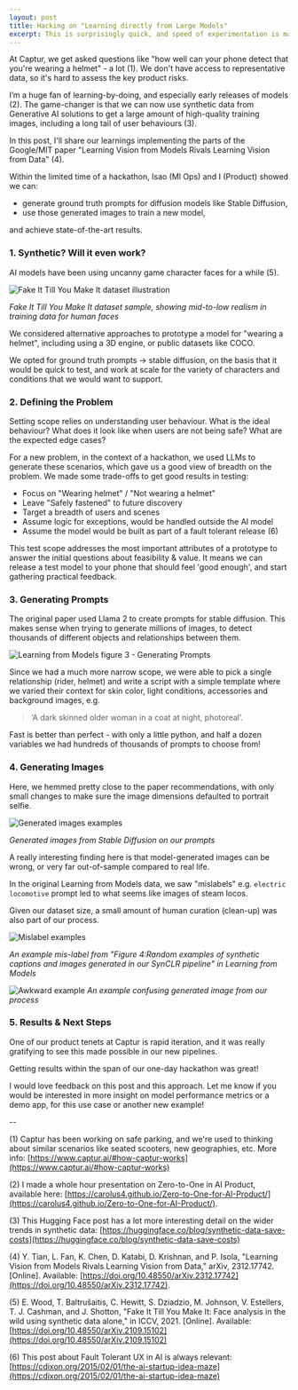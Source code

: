 ```yaml
---
layout: post
title: Hacking on "Learning directly from Large Models"
excerpt: This is surprisingly quick, and speed of experimentation is magical. A practical look at our hackathon project.
---
```


At Captur, we get asked questions like "how well can your phone detect that you're wearing a helmet" - a lot (1). We don't have access to representative data, so it's hard to assess the key product risks.

I’m a huge fan of learning-by-doing, and especially early releases of models (2). The game-changer is that we can now use synthetic data from Generative AI solutions to get a large amount of high-quality training images, including a long tail of user behaviours (3). 

In this post, I'll share our learnings implementing the parts of the Google/MIT paper "Learning Vision from Models Rivals Learning Vision from Data" (4). 

Within the limited time of a hackathon, Isao (Ml Ops) and I (Product) showed we can:
- generate ground truth prompts for diffusion models like Stable Diffusion, 
- use those generated images to train a new model, 

and achieve state-of-the-art results.

### 1. Synthetic? Will it even work?
AI models have been using uncanny game character faces for a while (5). 

![Fake It Till You Make It dataset illustration](/images/synthetic-data-fake-it-till-you-make-it-dataset.png)

_Fake It Till You Make It dataset sample, showing mid-to-low realism in training data for human faces_

We considered alternative approaches to prototype a model for "wearing a helmet", including using a 3D engine, or public datasets like COCO. 

We opted for ground truth prompts -> stable diffusion, on the basis that it would be quick to test, and work at scale for the variety of characters and conditions that we would want to support.

### 2. Defining the Problem 
Setting scope relies on understanding user behaviour. What is the ideal behaviour? What does it look like when users are not being safe? What are the expected edge cases? 

For a new problem, in the context of a hackathon, we used LLMs to generate these scenarios, which gave us a good view of breadth on the problem. We made some trade-offs to get good results in testing:
- Focus on "Wearing helmet" / "Not wearing a helmet"
- Leave "Safely fastened" to future discovery
- Target a breadth of users and scenes
- Assume logic for exceptions, would be handled outside the AI model
- Assume the model would be built as part of a fault tolerant release (6)

This test scope addresses the most important attributes of a prototype to answer the initial questions about feasibility & value. It means we can release a test model to your phone that should feel 'good enough', and start gathering practical feedback.

### 3. Generating Prompts
The original paper used Llama 2 to create prompts for stable diffusion. This makes sense when trying to generate millions of images, to detect thousands of different objects and relationships between them. 

![Learning from Models figure 3 - Generating Prompts](/images/synthetic-data-learning-from-models-fig3.png)

Since we had a much more narrow scope, we were able to pick a single relationship (rider, helmet) and write a script with a simple template where we varied their context for skin color, light conditions, accessories and background images, e.g.

> ‘A dark skinned older woman in a coat at night, photoreal’. 

Fast is better than perfect - with only a little python, and half a dozen variables we had hundreds of thousands of prompts to choose from!

### 4. Generating Images
Here, we hemmed pretty close to the paper recommendations, with only small changes to make sure the image dimensions defaulted to portrait selfie. 

![Generated images examples](/images/synthetic-data-generated-images-examples.png)

_Generated images from Stable Diffusion on our prompts_

A really interesting finding here is that model-generated images can be wrong, or very far out-of-sample compared to real life.  

In the original Learning from Models data, we saw "mislabels" e.g. `electric locomotive` prompt led to what seems like images of steam locos. 

Given our dataset size, a small amount of human curation (clean-up) was also part of our process.

![Mislabel examples](/images/synthetic-data-mislabel.png)

_An example mis-label from "Figure 4:Random examples of synthetic captions and images generated in our SynCLR pipeline" in Learning from Models_

![Awkward example](/images/synthetic-bad-training.png)
_An example confusing generated image from our process_

### 5. Results & Next Steps
One of our product tenets at Captur is rapid iteration, and it was really gratifying to see this made possible in our new pipelines. 

Getting results within the span of our one-day hackathon was great! 

I would love feedback on this post and this approach. Let me know if you would be interested in more insight on model performance metrics or a demo app, for this use case or another new example!

--

(1) Captur has been working on safe parking, and we're used to thinking about similar scenarios like seated scooters, new geographies, etc. More info:
[https://www.captur.ai/#how-captur-works](https://www.captur.ai/#how-captur-works)

(2) I made a whole hour presentation on Zero-to-One in AI Product, available here:
[https://carolus4.github.io/Zero-to-One-for-AI-Product/](https://carolus4.github.io/Zero-to-One-for-AI-Product/).

(3) This Hugging Face post has a lot more interesting detail on the wider trends in synthetic data: [https://huggingface.co/blog/synthetic-data-save-costs](https://huggingface.co/blog/synthetic-data-save-costs)

(4) Y. Tian, L. Fan, K. Chen, D. Katabi, D. Krishnan, and P. Isola, "Learning Vision from Models Rivals Learning Vision from Data," arXiv, 2312.17742. [Online]. Available: [https://doi.org/10.48550/arXiv.2312.17742](https://doi.org/10.48550/arXiv.2312.17742).

(5) E. Wood, T. Baltrušaitis, C. Hewitt, S. Dziadzio, M. Johnson, V. Estellers, T. J. Cashman, and J. Shotton, "Fake It Till You Make It: Face analysis in the wild using synthetic data alone," in ICCV, 2021. [Online]. Available: [https://doi.org/10.48550/arXiv.2109.15102](https://doi.org/10.48550/arXiv.2109.15102)

(6) This post about Fault Tolerant UX in AI is always relevant: [https://cdixon.org/2015/02/01/the-ai-startup-idea-maze](https://cdixon.org/2015/02/01/the-ai-startup-idea-maze)